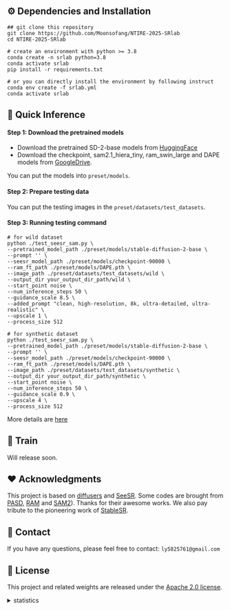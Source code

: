 ## ⚙️ Dependencies and Installation
```
## git clone this repository
git clone https://github.com/Moonsofang/NTIRE-2025-SRlab
cd NTIRE-2025-SRlab

# create an environment with python >= 3.8
conda create -n srlab python=3.8
conda activate srlab
pip install -r requirements.txt

# or you can directly install the environment by following instruct
conda env create -f srlab.yml
conda activate srlab
```

## 🚀 Quick Inference
#### Step 1: Download the pretrained models
- Download the pretrained SD-2-base models from [HuggingFace](https://huggingface.co/stabilityai/stable-diffusion-2-base)
- Download the checkpoint, sam2.1_hiera_tiny, ram_swin_large and DAPE models from [GoogleDrive](https://drive.google.com/drive/folders/1Ce0D8R99t-fDQfACLc8SGvf3gzdMnTwT?usp=sharing).

You can put the models into `preset/models`.

#### Step 2: Prepare testing data
You can put the testing images in the `preset/datasets/test_datasets`.

#### Step 3: Running testing command
```
# for wild dataset
python ./test_seesr_sam.py \
--pretrained_model_path ./preset/models/stable-diffusion-2-base \
--prompt '' \
--seesr_model_path ./preset/models/checkpoint-90000 \
--ram_ft_path ./preset/models/DAPE.pth \
--image_path ./preset/datasets/test_datasets/wild \
--output_dir your_output_dir_path/wild \
--start_point noise \
--num_inference_steps 50 \
--guidance_scale 8.5 \
--added_prompt "clean, high-resolution, 8k, ultra-detailed, ultra-realistic" \
--upscale 1 \
--process_size 512

# for synthetic dataset
python ./test_seesr_sam.py \
--pretrained_model_path ./preset/models/stable-diffusion-2-base \
--prompt '' \
--seesr_model_path ./preset/models/checkpoint-90000 \
--ram_ft_path ./preset/models/DAPE.pth \
--image_path ./preset/datasets/test_datasets/synthetic \
--output_dir your_output_dir_path/synthetic \
--start_point noise \
--num_inference_steps 50 \
--guidance_scale 0.9 \
--upscale 4 \
--process_size 512
```
More details are [here](asserts/hyp.md)

## 🌈 Train 

Will release soon.

## ❤️ Acknowledgments
This project is based on [diffusers](https://github.com/huggingface/diffusers) and [SeeSR](https://github.com/cswry/SeeSR). Some codes are brought from [PASD](https://github.com/yangxy/PASD), [RAM](https://github.com/xinyu1205/recognize-anything) and [SAM2](https://github.com/facebookresearch/sam2)). Thanks for their awesome works. We also pay tribute to the pioneering work of [StableSR](https://github.com/IceClear/StableSR).

## 📧 Contact
If you have any questions, please feel free to contact: `ly5825761@gmail.com`

## 🎫 License
This project and related weights are released under the [Apache 2.0 license](LICENSE).


<details>
<summary>statistics</summary>

![visitors](https://visitor-badge.laobi.icu/badge?page_id=cswry/SeeSR)

</details>
